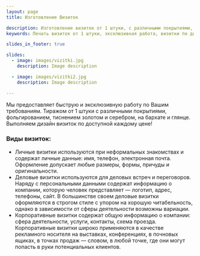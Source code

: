 ```yaml
---
layout: page
title: Изготовление Визиток

description: Изготовление визиток от 1 штуки, с различными покрытиями, фольгированием, тиснением золотом и серебром, на бархате и глянце - на любой вкус и в кротчайшие сроки.
keywords: Печать визиток от 1 штуки, эксклюзивная работа, визитки по доступной цене, визитки на дизайнерском картоне, визитки срочно, изготовление визиток.

slides_in_footer: true

slides:
  - image: images/vizitki.jpg
    description: Image description

  - image: images/vizitki2.jpg
    description: Image description

---
```

Мы предоставляет быструю и эксклюзивную работу по Вашим требованиям. Тиражом от 1 штуки с различными покрытиями, фольгированием, тиснением золотом и серебром, на бархате и глянце. Выполняем дизайн визиток по доступной каждому цене!

### Виды визиток:


 - Личные визитки используются при неформальных знакомствах и содержат личные данные: имя, телефон, электронная почта. Оформление допускает любые размеры, формы, причуды и оригинальности.
 - Деловые визитки используются для деловых встреч и переговоров. Наряду с персональными данными содержат информацию о компании, которую человек представляет — логотип, адрес, телефоны, сайт. В большинстве своем деловые визитки оформляются в строгом стиле с упором на хорошую читабельность, однако в зависимости от сферы деятельности возможны вариации.
 - Корпоративные визитки содержат общую информацию о компании: сфера деятельности, услуги, контакты, схема проезда. Корпоративные визитки широко применяются в качестве рекламного носителя на выставках, конференциях, в почновых ящиках, в точках продаж — словом, в любой точке, где они могут попасть в руки потенциальных клиентов.  
 
  
